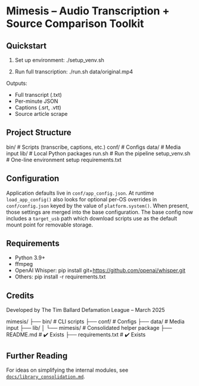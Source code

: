 # Mimesis – Audio Transcription + Source Comparison Toolkit

## Quickstart

1. Set up environment:
    ./setup_venv.sh

2. Run full transcription:
    ./run.sh data/original.mp4

Outputs:
- Full transcript (.txt)
- Per-minute JSON
- Captions (.srt, .vtt)
- Source article scrape

## Project Structure

bin/        # Scripts (transcribe, captions, etc.)
conf/       # Configs
data/       # Media input
lib/        # Local Python packages
run.sh      # Run the pipeline
setup_venv.sh   # One-line environment setup
requirements.txt

## Configuration

Application defaults live in `conf/app_config.json`.  At runtime
`load_app_config()` also looks for optional per-OS overrides in
`conf/config.json` keyed by the value of `platform.system()`.  When
present, those settings are merged into the base configuration.
The base config now includes a `target_usb` path which download
scripts use as the default mount point for removable storage.

## Requirements

- Python 3.9+
- ffmpeg
- OpenAI Whisper:
    pip install git+https://github.com/openai/whisper.git
- Others:
    pip install -r requirements.txt

## Credits

Developed by The Tim Ballard Defamation League – March 2025

mimesis/
├── bin/               # CLI scripts
├── conf/              # Configs
├── data/              # Media input
├── lib/
│   └── mimesis/       # Consolidated helper package
├── README.md          # ✔️ Exists
├── requirements.txt   # ✔️ Exists



## Further Reading

For ideas on simplifying the internal modules, see
[`docs/library_consolidation.md`](docs/library_consolidation.md).
